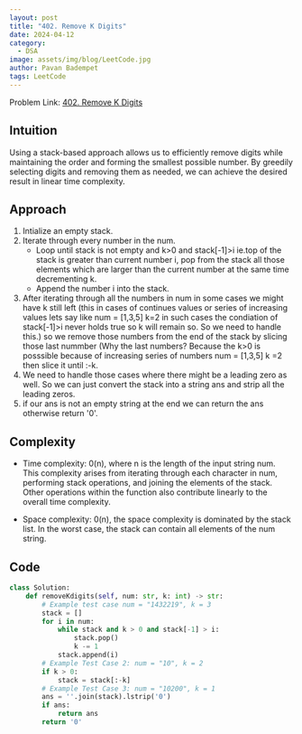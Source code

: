 ```yaml
---
layout: post
title: "402. Remove K Digits"
date: 2024-04-12
category:
  - DSA
image: assets/img/blog/LeetCode.jpg
author: Pavan Badempet
tags: LeetCode
---
```


Problem Link: [402. Remove K Digits](https://leetcode.com/problems/remove-k-digits/description/?envType=daily-question&envId=2024-04-11)

## Intuition
Using a stack-based approach allows us to efficiently remove digits while maintaining the order and forming the smallest possible number. By greedily selecting digits and removing them as needed, we can achieve the desired result in linear time complexity.

## Approach
1. Intialize an empty stack.
2. Iterate through every number in the num.
    - Loop until stack is not empty and k>0 and stack[-1]>i ie.top of the stack is greater than current number i, pop from the stack all those elements which are larger than the current number at the same time decrementing k.
    - Append the number i into the stack.
3. After iterating through all the numbers in num in some cases we might have k still left (this in cases of continues values or series of increasing values lets say like num = [1,3,5] k=2 in such cases the condiation of stack[-1]>i never holds true so k will remain so. So we need to handle this.) so we remove those numbers from the end of the stack by slicing those last nummber (Why the last numbers? Because the k>0 is posssible because of increasing series of numbers num = [1,3,5] k =2 then slice it until :-k.
4. We need to handle those cases where there might be a leading zero as well. So we can just convert the stack into a string ans and strip all the leading zeros.
5. if our ans is not an empty string at the end we can return the ans otherwise return '0'.

## Complexity
- Time complexity:
0(n), where n is the length of the input string num. This complexity arises from iterating through each character in num, performing stack operations, and joining the elements of the stack. Other operations within the function also contribute linearly to the overall time complexity.

- Space complexity:
0(n), the space complexity is dominated by the stack list. In the worst case, the stack can contain all elements of the num string.

## Code
```python
class Solution:
    def removeKdigits(self, num: str, k: int) -> str:
        # Example test case num = "1432219", k = 3
        stack = []
        for i in num:
            while stack and k > 0 and stack[-1] > i:
                stack.pop()
                k -= 1
            stack.append(i)
        # Example Test Case 2: num = "10", k = 2
        if k > 0:
            stack = stack[:-k] 
        # Example Test Case 3: num = "10200", k = 1
        ans = ''.join(stack).lstrip('0')
        if ans:
            return ans
        return '0'
```
